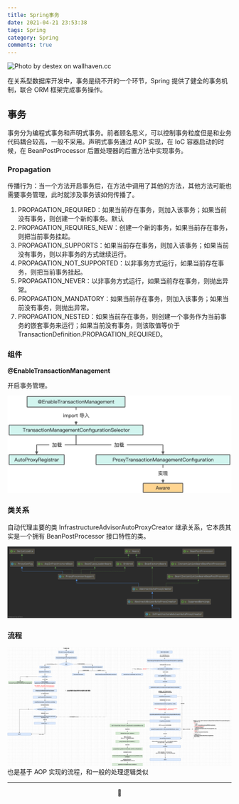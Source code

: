 ```yaml
---
title: Spring事务
date: 2021-04-21 23:53:38
tags: Spring
category: Spring
comments: true
---
```


![Photo by destex on wallhaven.cc](/tx.png)

在关系型数据库开发中，事务是绕不开的一个环节，Spring 提供了健全的事务机制，联合 ORM 框架完成事务操作。

<!--more-->

## 事务

事务分为编程式事务和声明式事务。前者顾名思义，可以控制事务粒度但是和业务代码耦合较高，一般不采用。声明式事务通过 AOP 实现，在 IoC 容器启动的时候，在 BeanPostProcessor 后置处理器的后置方法中实现事务。

### Propagation

传播行为：当一个方法开启事务后，在方法中调用了其他的方法，其他方法可能也需要事务管理，此时就涉及事务该如何传播了。

1. PROPAGATION_REQUIRED：如果当前存在事务，则加入该事务；如果当前没有事务，则创建一个新的事务。默认
2. PROPAGATION_REQUIRES_NEW：创建一个新的事务，如果当前存在事务，则把当前事务挂起。
3. PROPAGATION_SUPPORTS：如果当前存在事务，则加入该事务；如果当前没有事务，则以非事务的方式继续运行。
4. PROPAGATION_NOT_SUPPORTED：以非事务方式运行，如果当前存在事务，则把当前事务挂起。
5. PROPAGATION_NEVER：以非事务方式运行，如果当前存在事务，则抛出异常。
6. PROPAGATION_MANDATORY：如果当前存在事务，则加入该事务；如果当前没有事务，则抛出异常。
7. PROPAGATION_NESTED：如果当前存在事务，则创建一个事务作为当前事务的嵌套事务来运行；如果当前没有事务，则该取值等价于TransactionDefinition.PROPAGATION_REQUIRED。

### 组件

**@EnableTransactionManagement**

开启事务管理。

![入口](Spring事务/enter.jpeg)

### 类关系

自动代理主要的类 InfrastructureAdvisorAutoProxyCreator 继承关系，它本质其实是一个拥有 BeanPostProcessor 接口特性的类。

![类结构](Spring事务/class.png)

### 流程

![流程](Spring事务/Spring-tx.png)
也是基于 AOP 实现的流程，和一般的处理逻辑类似

***

<center>🐑</center>